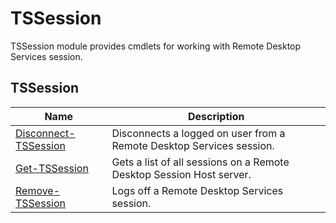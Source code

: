 # TSSession

TSSession module provides cmdlets for working with Remote Desktop Services session.

## TSSession

| Name                                                           | Description                                                          |
| -------------------------------------------------------------- | -------------------------------------------------------------------- |
| [Disconnect-TSSession](TSSession/docs/Disconnect-TSSession.md) | Disconnects a logged on user from a Remote Desktop Services session. |
| [Get-TSSession](TSSession/docs/Get-TSSession.md)               | Gets a list of all sessions on a Remote Desktop Session Host server. |
| [Remove-TSSession](TSSession/docs/Remove-TSSession.md)         | Logs off a Remote Desktop Services session.                          |
